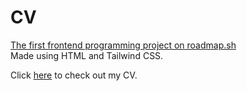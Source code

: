 # CV
[The first frontend programming project on roadmap.sh](https://roadmap.sh/projects/single-page-cv)  
Made using HTML and Tailwind CSS.  

Click [here](https://randorin.github.io/cv/) to check out my CV.
